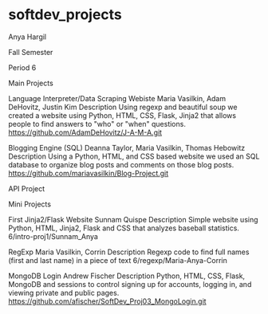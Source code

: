 softdev_projects
================

Anya Hargil

Fall Semester

Period 6

Main Projects

Language Interpreter/Data Scraping Webiste
Maria Vasilkin, Adam DeHovitz, Justin Kim
Description
  Using regexp and beautiful soup we created a website using Python, HTML, CSS, Flask, Jinja2 that allows people to find answers to "who" or "when" questions.
  https://github.com/AdamDeHovitz/J-A-M-A.git

Blogging Engine (SQL)
Deanna Taylor, Maria Vasilkin, Thomas Hebowitz
Description
  Using a Python, HTML, and CSS based website we used an SQL database to organize blog posts and comments on those blog posts.
  https://github.com/mariavasilkin/Blog-Project.git
  
API Project
 

Mini Projects

First Jinja2/Flask Website
Sunnam Quispe
Description
  Simple website using Python, HTML, Jinja2, Flask and CSS that analyzes baseball statistics.  
  6/intro-proj1/Sunnam_Anya
  
RegExp
Maria Vasilkin, Corrin
Description
  Regexp code to find full names (first and last name) in a piece of text
  6/regexp/Maria-Anya-Corrin

MongoDB Login
Andrew Fischer
Description
  Python, HTML, CSS, Flask, MongoDB and sessions to control signing up for accounts, logging in, and viewing private and public pages. 
  https://github.com/afischer/SoftDev_Proj03_MongoLogin.git
